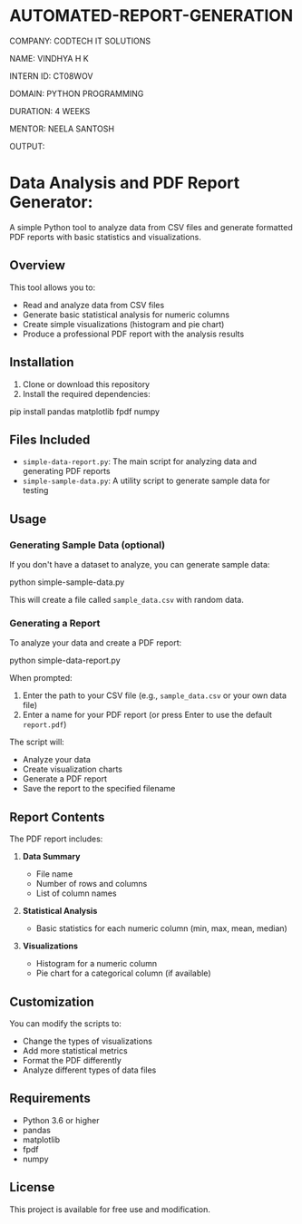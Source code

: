 # AUTOMATED-REPORT-GENERATION

COMPANY: CODTECH IT SOLUTIONS

NAME: VINDHYA H K

INTERN ID: CT08WOV

DOMAIN: PYTHON PROGRAMMING

DURATION: 4 WEEKS

MENTOR: NEELA SANTOSH

OUTPUT: 



# Data Analysis and PDF Report Generator:

A simple Python tool to analyze data from CSV files and generate formatted PDF reports with basic statistics and visualizations.

## Overview

This tool allows you to:
- Read and analyze data from CSV files
- Generate basic statistical analysis for numeric columns
- Create simple visualizations (histogram and pie chart)
- Produce a professional PDF report with the analysis results

## Installation

1. Clone or download this repository
2. Install the required dependencies:


pip install pandas matplotlib fpdf numpy


## Files Included

- `simple-data-report.py`: The main script for analyzing data and generating PDF reports
- `simple-sample-data.py`: A utility script to generate sample data for testing

## Usage

### Generating Sample Data (optional)

If you don't have a dataset to analyze, you can generate sample data:


python simple-sample-data.py


This will create a file called `sample_data.csv` with random data.

### Generating a Report

To analyze your data and create a PDF report:


python simple-data-report.py


When prompted:
1. Enter the path to your CSV file (e.g., `sample_data.csv` or your own data file)
2. Enter a name for your PDF report (or press Enter to use the default `report.pdf`)

The script will:
- Analyze your data
- Create visualization charts
- Generate a PDF report
- Save the report to the specified filename

## Report Contents

The PDF report includes:

1. **Data Summary**
   - File name
   - Number of rows and columns
   - List of column names

2. **Statistical Analysis**
   - Basic statistics for each numeric column (min, max, mean, median)

3. **Visualizations**
   - Histogram for a numeric column
   - Pie chart for a categorical column (if available)

## Customization

You can modify the scripts to:
- Change the types of visualizations
- Add more statistical metrics
- Format the PDF differently
- Analyze different types of data files

## Requirements

- Python 3.6 or higher
- pandas
- matplotlib
- fpdf
- numpy

## License

This project is available for free use and modification.
